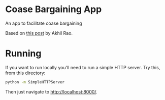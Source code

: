 # Coase Bargaining App
An app to facilitate coase bargaining

Based on [this post](http://akhilrao.github.io/micro%20theory/2016/05/10/coase-bargaining-externality.html) by Akhil Rao.

# Running

If you want to run locally you'll need to run a simple HTTP server. Try this, from this directory:

```bash
python -m SimpleHTTPServer
```

Then just navigate to [http://localhost:8000/](http://localhost:8000/).
